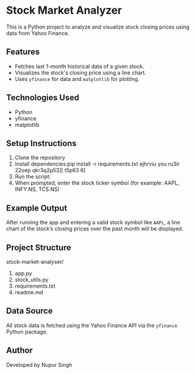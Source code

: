 # Stock Market Analyzer

This is a Python project to analyze and visualize stock closing prices using data from Yahoo Finance.

## Features

- Fetches last 1-month historical data of a given stock.
- Visualizes the stock's closing price using a line chart.
- Uses `yfinance` for data and `matplotlib` for plotting.

## Technologies Used

- Python
- yfinance
- matplotlib
## Setup Instructions

1. Clone the repository
2. Install dependencies:pip install -r requirements.txt
 ejhrviu you ru3ir   22oep qkr3q2p53][ t5p63 6[
3. Run the script: 
4. When prompted, enter the stock ticker symbol (for example: AAPL, INFY.NS, TCS.NS)
   
## Example Output

After running the app and entering a valid stock symbol like `AAPL`, a line chart of the stock’s closing prices over the past month will be displayed.


## Project Structure
stock-market-analyser/
1. app.py
2. stock_utils.py
3. requirements.txt
4. readme.md

## Data Source

All stock data is fetched using the Yahoo Finance API via the `yfinance` Python package.

## Author

Developed by Nupur Singh









